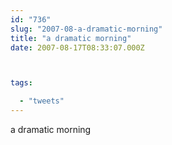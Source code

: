 ```yaml
---
id: "736"
slug: "2007-08-a-dramatic-morning"
title: "a dramatic morning"
date: 2007-08-17T08:33:07.000Z



tags:

  - "tweets"
---
```

<div class="sqs-html-content">
  <p>a dramatic morning</p>
</div>
